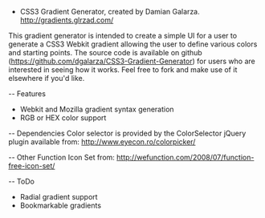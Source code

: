 - CSS3 Gradient Generator, created by Damian Galarza.
http://gradients.glrzad.com/

This gradient generator is intended to create a simple UI for a user to generate a CSS3 Webkit gradient allowing the user to define various colors and starting points.
The source code is available on github (https://github.com/dgalarza/CSS3-Gradient-Generator) for users who are interested in seeing how it works.  Feel free to fork and
make use of it elsewhere if you'd like.

-- Features
* Webkit and Mozilla gradient syntax generation
* RGB or HEX color support

-- Dependencies
Color selector is provided by the ColorSelector jQuery plugin available from:
http://www.eyecon.ro/colorpicker/

-- Other
Function Icon Set from:
http://wefunction.com/2008/07/function-free-icon-set/

-- ToDo
* Radial gradient support
* Bookmarkable gradients
